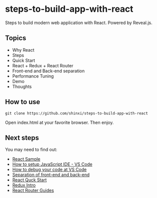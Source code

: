 # steps-to-build-app-with-react
Steps to build modern web application with React. Powered by Reveal.js.

## Topics
 * Why React
 * Steps
  * Quick Start
  * React + Redux + React Router
  * Front-end and Back-end separation
  * Performance Tuning
* Demo
* Thoughts

## How to use
```
git clone https://github.com/shinxi/steps-to-build-app-with-react
```
Open index.html at your favorite browser.
Then enjoy.

## Next steps
You may need to find out:
* [React Sample](https://github.com/euler-ui/react-sample)
* [How to setup JavaScript IDE - VS Code](https://github.com/euler-ui/react-sample/blob/master/docs/how_to_setup_ide.md)
* [How to debug your code at VS Code](https://github.com/euler-ui/react-sample/blob/master/docs/how_to_debug_code.md)
* [Separation of front-end and back-end](https://github.com/euler-ui/react-sample/blob/master/docs/separation_of_fe_be.md)
* [React Quck Start](https://facebook.github.io/react/docs/hello-world.html)
* [Redux Intro](http://redux.js.org/)
* [React Router Guides](https://reacttraining.com/react-router/web/guides/philosophy)
